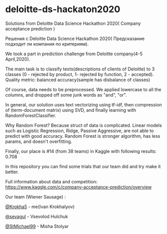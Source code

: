 # deloitte-ds-hackaton2020
Solutions from Deloitte Data Science Hackathon 2020( Company acceptance prediction )

Решения с Deloitte Data Science Hackathon 2020( Предсказание подходит ли компания по критериям).

We took a part in prediction challenge from Deloitte company(4-5 April,2020).

The main task is to classify texts(descriptions of clients of Deloitte) to 3 classes (0 - rejected by product, 1- rejected by function, 2 - accepted). Quality metric: balanced accuracy(sample has disbalance of classes)

Of course, data needs to be preprocessed. We applied lowercase to all the columns, and dropped off some junk words as "and", "or".

In general, our solution uses text vectorizing using tf-idf, then compression of (term-document matrix) using SVD, and finally learning with RandomForestClassifier.

Why Random Forest? Because struct of data is complicated. Linear models such as Logistic Regression, Ridge, Passive Aggressive, are not able to predict with good accuracy. Random Forest is stronger algorithm, has less params, and doesn't overfitting.

Finally, our place is #14 (from 38 teams) in Kaggle with following results: 0.708

In this repository you can find some trials that our team did and try make it better.

Full information about data and competition: https://www.kaggle.com/c/company-acceptance-prediction/overview

Our team (Wiener Sausage) :

[@Krokha5](https://github.com/Krokha5) - me(Ivan Krokhalyov)

[@sevagul](https://github.com/sevagul)  - Vsevolod Hulchuk

[@StMichael99](https://github.com/StMichael99) -  Misha Stolyar
